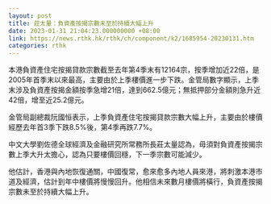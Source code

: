 ```yaml
---
layout: post
title: 莊太量：負資產按揭宗數未至於持續大幅上升
date: 2023-01-31 21:04:23.000000000 +08:00
link: https://news.rthk.hk/rthk/ch/component/k2/1685954-20230131.htm
categories: rthk
---
```


本港負資產住宅按揭貸款宗數截至去年第4季末有12164宗，按季增加近22倍，是2005年首季末以來最高，主要由於上季樓價進一步下跌。金管局數字顯示，上季末涉及負資產按揭金額按季急增21倍，達到662.5億元；無抵押部分金額則急升近42倍，增至近25.2億元。

金管局副總裁阮國恒表示，上季負資產住宅按揭貸款宗數大幅上升，主要由於樓價經歷去年首3季下跌8.5%後，第4季再跌7.7%。 

中文大學劉佐德全球經濟及金融研究所常務所長莊太量認為，毋須對負資產按揭宗數上季大升太擔心，認為只要樓價回穩，下一季宗數可能減少。

他估計，香港與內地恢復通關，中國復常，愈來愈多內地人員來港，將刺激本港市道及經濟，估計到年中樓價將慢慢回升。他相信未來數月樓價將橫行，負資產按揭宗數未至於持續大幅上升。
